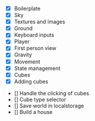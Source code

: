 - [x] Boilerplate
- [x] Sky
- [x] Textures and images
- [x] Ground
- [x] Keyboard inputs
- [x] Player
- [x] First person view
- [x] Gravity
- [x] Movement
- [x] State management
- [x] Cubes
- [x] Adding cubes
- [] Handle the clicking of cubes
- [] Cube type selector
- [] Save world in localstorage
- [] Build a house

